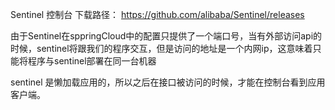 Sentinel 控制台 下载路径： https://github.com/alibaba/Sentinel/releases

由于Sentinel在sppringCloud中的配置只提供了一个端口号，当有外部访问api的时候，sentinel将跟我们的程序交互，但是访问的地址是一个内网ip，这意味着只能将程序与sentinel部署在同一台机器

sentinel 是懒加载应用的，所以之后在接口被访问的时候，才能在控制台看到应用客户端。
